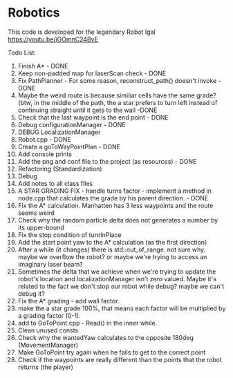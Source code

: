 # Robotics
This code is developed for the legendary Robot Igal
https://youtu.be/iGOmnC24BvE

Todo List:
  1. Finish A* - DONE
  2. Keep non-padded map for laserScan check - DONE
  3. Fix PathPlanner - For some reason, reconstruct_path() doesn't invoke - DONE
  4. Maybe the weird route is because similiar cells have the same grade? 
     (btw, in the middle of the path, 
     the a star prefers to turn left instead of continuing straight until it gets to the wall       -DONE
  5. Check that the last waypoint is the end point - DONE
  6. Debug configurationManager - DONE
  7. DEBUG LocalizationManager
  8. Robot.cpp - DONE
  9. Create a goToWayPointPlan - DONE
  10. Add console prints
  11. Add the png and conf file to the project (as resources) - DONE
  12. Refactoring (Standardization)
  13. Debug
  14. Add notes to all class files
  15. A STAR GRADING FIX - handle turns factor - implement a method in node.cpp that calculates the grade by his parent            direction. - DONE
  16. Fix the A* calculation. Manhatten has 3 less waypoints and the route seems weird
  17. Check why the random particle delta does not generates a number by its upper-bound
  18. Fix the stop condition of turnInPlace
  19. Add the start point yaw to the A* calculation (as the first direction)
  20. After a while (it changes) there is std::out_of_range. not sure why. 
      maybe we overflow the robot? or maybe we're trying to access an imaginary laser beam?
  21. Sometimes the delta that we achieve when we're trying to update the robot's location and 
      localizationManager isn't zero valued. 
      Maybe it's related to the fact we don't stop our robot while debug? maybe we can't debug it?
  22. Fix the A* grading - add wall factor.
  23. make the a star grade 100%, that means each factor will be multiplied by a grading factor (0-1).
  24. add to GoToPoint.cpp - Read() in the inner while.
  25. Clean unused consts
  26. Check why the wantedYaw calculates to the opposite 180deg (MovementManager)
  27. Make GoToPoint try again when he fails to get to the correct point
  28. Check if the waypoints are really different than the points that the robot returns (the player)

